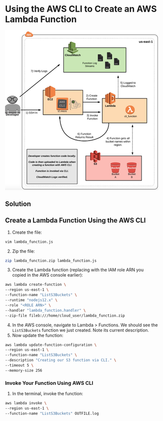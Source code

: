 # Using the AWS CLI to Create an AWS Lambda Function
![img](./img/lab-diagram.jpg)

## Solution
## Create a Lambda Function Using the AWS CLI
1. Create the file:
```bash
vim lambda_function.js
```
2. Zip the file:
```bash
zip lambda_function.zip lambda_function.js
```
3. Create the Lambda function (replacing <ROLE ARN> with the IAM role ARN you copied in the AWS console earlier):
```bash
aws lambda create-function \
--region us-east-1 \
--function-name "ListS3Buckets" \
--runtime "nodejs12.x" \
--role "<ROLE ARN>" \
--handler "lambda_function.handler" \
--zip-file fileb:///home/cloud_user/lambda_function.zip
```
4. In the AWS console, navigate to Lambda > Functions. We should see the `ListS3Buckets` function we just created. Note its current description.
5. Now update the function:
```bash
aws lambda update-function-configuration \
--region us-east-1 \
--function-name "ListS3Buckets" \
--description "Creating our S3 function via CLI." \
--timeout 5 \
--memory-size 256
```

### Invoke Your Function Using AWS CLI
1. In the terminal, invoke the function:
```bash
aws lambda invoke \
--region us-east-1 \
--function-name "ListS3Buckets" OUTFILE.log
```